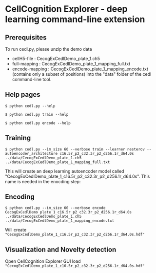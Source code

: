 # CellCognition Explorer - deep learning command-line extension


## Prerequisites

To run cedl.py, please unzip the demo data 

* cellH5-file    : CecogExCedlDemo_plate_1.ch5
* full-mapping   : CecogExCedlDemo_plate_1_mapping_full.txt
* encode-mapping : CecogExCedlDemo_plate_1_mapping_encode.txt
                       (contains only a subset of positions)
into the "data" folder of the cedl command-line tool.
 
## Help pages
```
$ python cedl.py --help

$ python cedl.py train --help

$ python cedl.py encode --help
``` 
 
## Training

```
$ python cedl.py --im_size 60 --verbose train --learner nesterov --autoencoder_architecture c16.5r_p2_c32.3r_p2_d256.1r_d64.0s ../data/CecogExCedlDemo_plate_1.ch5 ../data/CecogExCedlDemo_plate_1_mapping_full.txt
```

This will create an deep learning autoencoder model called "CecogExCedlDemo_plate_1_c16.5r_p2_c32.3r_p2_d256.1r_d64.0s".
 This name is needed in the enocding step:

## Encoding
```
$ python cedl.py --im_size 60 --verbose encode CecogExCedlDemo_plate_1_c16.5r_p2_c32.3r_p2_d256.1r_d64.0s ../data/CecogExCedlDemo_plate_1.ch5 ../data/CecogExCedlDemo_plate_1_mapping_encode.txt
```
Will create `"CecogExCedlDemo_plate_1_c16.5r_p2_c32.3r_p2_d256.1r_d64.0s.hdf"`

## Visualization and Novelty detection

Open CellCognition Explorer GUI load `"CecogExCedlDemo_plate_1_c16.5r_p2_c32.3r_p2_d256.1r_d64.0s.hdf"`
 


